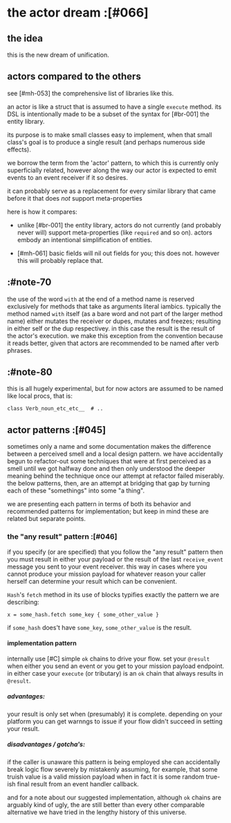 # the actor dream :[#066]

## the idea

this is the new dream of unification.




## actors compared to the others

see [#mh-053] the comprehensive list of libraries like this.

an actor is like a struct that is assumed to have a single `execute`
method. its DSL is intentionally made to be a subset of the syntax for
[#br-001] the entity library.

its purpose is to make small classes easy to implement, when that small
class's goal is to produce a single result (and perhaps numerous side
effects).

we borrow the term from the 'actor' pattern, to which this is currently
only superficially related, however along the way our actor is expected
to emit events to an event receiver if it so desires.

it can probably serve as a replacement for every similar library that
came before it that does *not* support meta-properties


here is how it compares:

 + unlike [#br-001] the entity library, actors do not currently (and
   probably never will) support meta-properties (like `required` and so
   on). actors embody an intentional simplification of entities.

 + [#mh-061] basic fields will nil out fields for you; this does not.
   however this will probably replace that.



## :#note-70

the use of the word `with` at the end of a method name is reserved
exclusively for methods that take as arguments literal iambics.
typically the method named `with` itself (as a bare word and not part of
the larger method name)
either mutates the receiver or dupes, mutates and freezes; resulting in
either self or the dup respectivey. in this case the result is the
result of the actor's execution. we make this exception from the
convention because it reads better, given that actors are recommended to
be named after verb phrases.



## :#note-80

this is all hugely experimental, but for now actors are assumed to be
named like local procs, that is:

    class Verb_noun_etc_etc__  # ..




## actor patterns :[#045]

sometimes only a name and some documentation makes the difference
between a perceived smell and a local design pattern. we have
accidentally begun to refactor-out some techniques that were at first
perceived as a smell until we got halfway done and then only understood
the deeper meaning behind the technique once our attempt at refactor
failed miserably. the below patterns, then, are an attempt at bridging
that gap by turning each of these "somethings" into some "a thing".

we are presenting each pattern in terms of both its behavior and
recommended patterns for implementation; but keep in mind these are
related but separate points.




### the "any result" pattern :[#046]

if you specify (or are specified) that you follow the "any result"
pattern then you must result in either your payload or the result of
the last `receive_event` message you sent to your event receiver. this
way in cases where you cannot produce your mission payload for whatever
reason your caller herself can determine your result which can be
convenient.

`Hash`'s `fetch` method in its use of blocks typifies exactly the
pattern we are describing:


    x = some_hash.fetch some_key { some_other_value }


if `some_hash` does't have `some_key`, `some_other_value` is the result.


#### implementation pattern

internally use [#C] simple `ok` chains to drive your flow. set your
`@result` when either you send an event or you get to your mission
payload endpoint. in either case your `execute` (or tributary) is an
`ok` chain that always results in `@result`.


##### advantages:

your result is only set when (presumably) it is complete. depending on
your platform you can get warnngs to issue if your flow didn't succeed
in setting your result.


##### disadvantages / gotcha's:

if the caller is unaware this pattern is being employed she can
accidentally break logic flow severely by mistakenly assuming, for
example, that some truish value is a valid mission payload when in fact
it is some random true-ish final result from an event handler callback.

and for a note about our suggested implementation,
although `ok` chains are arguably kind of ugly, the are still better than
every other comparable alternative we have tried in the lengthy history
of this universe.

